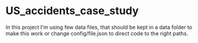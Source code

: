 # US_accidents_case_study

In this project I'm using few data files, that should be kept in a data folder to make this work or change config/file.json to direct code to the right paths.
